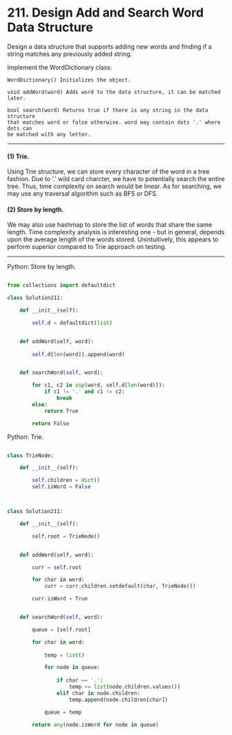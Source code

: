 # 211. Design Add and Search Word Data Structure

Design a data structure that supports adding new words and finding if a string
matches any previously added string.

Implement the WordDictionary class:

```
WordDictionary() Initializes the object.

void addWord(word) Adds word to the data structure, it can be matched later.

bool search(word) Returns true if there is any string in the data structure
that matches word or false otherwise. word may contain dots '.' where dots can
be matched with any letter.
```

---

#### (1) Trie.

Using Trie structure, we can store every character of the word in a tree
fashion. Due to '.' wild card charcter, we have to potentially search the
entire tree. Thus, time complexity on search would be linear. As for searching,
we may use any traversal algorithm such as BFS or DFS.

#### (2) Store by length.

We may also use hashmap to store the list of words that share the same length.
Time complexity analysis is interesting one - but in general, depends upon the
average length of the words stored. Unintuitively, this appears to perform
superior compared to Trie approach on testing.

---

Python: Store by length.

```python

from collections import defaultdict

class Solution211:

    def __init__(self):

        self.d = defaultdict(list)


    def addWord(self, word):
        
        self.d[len(word)].append(word)


    def searchWord(self, word):

        for c1, c2 in zip(word, self.d[len(word)]):
            if c1 != '.' and c1 != c2:
                break
        else:
            return True

        return False

```

Python: Trie.

```python

class TrieNode:

    def __init__(self):

        self.children = dict()
        self.isWord = False



class Solution211:

    def __init__(self):

        self.root = TrieNode()


    def addWord(self, word):

        curr = self.root

        for char in word:
            curr = curr.children.setdefault(char, TrieNode())

        curr.isWord = True


    def searchWord(self, word):

        queue = [self.root]

        for char in word:
            
            temp = list()

            for node in queue:
                
                if char == '.':
                    temp += list(node.children.values())
                elif char in node.children:
                    temp.append(node.children[char])

            queue = temp

        return any(node.isWord for node in queue)

```
